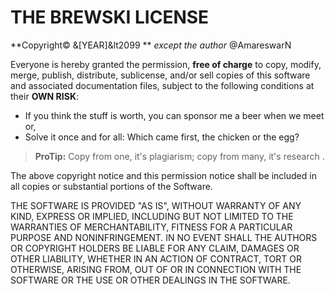 # THE BREWSKI LICENSE
**Copyright&copy; &[YEAR]&lt2099  ** *except the author* @AmareswarN

Everyone is hereby granted the permission, **free of charge** to copy, modify, merge, publish, distribute, sublicense, and/or sell copies of this software and associated documentation files, subject to the following conditions at their **OWN RISK**:

- If you think the stuff is worth, you can sponsor me a beer when we meet or,
- Solve it once and for all: Which came first, the chicken or the egg?


> **ProTip:** Copy from one, it's plagiarism; copy from many, it's research .



The above copyright notice and this permission notice shall be included in all copies or substantial portions of the Software.

THE SOFTWARE IS PROVIDED "AS IS", WITHOUT WARRANTY OF ANY KIND, EXPRESS OR IMPLIED, INCLUDING BUT NOT LIMITED TO THE WARRANTIES OF MERCHANTABILITY, FITNESS FOR A PARTICULAR PURPOSE AND NONINFRINGEMENT. IN NO EVENT SHALL THE AUTHORS OR COPYRIGHT HOLDERS BE LIABLE FOR ANY CLAIM, DAMAGES OR OTHER LIABILITY, WHETHER IN AN ACTION OF CONTRACT, TORT OR OTHERWISE, ARISING FROM, OUT OF OR IN CONNECTION WITH THE SOFTWARE OR THE USE OR OTHER DEALINGS IN THE SOFTWARE.
